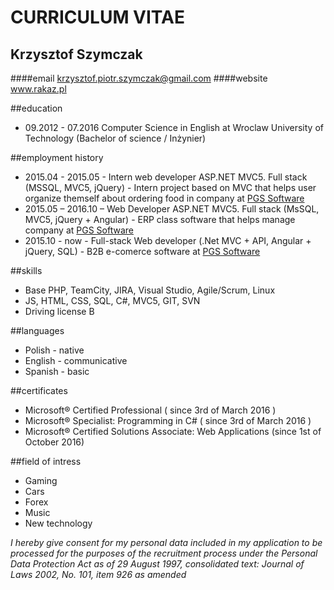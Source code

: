 # CURRICULUM VITAE

## Krzysztof Szymczak
####email
krzysztof.piotr.szymczak@gmail.com
####website
www.rakaz.pl

##education
* 09.2012 - 07.2016 Computer Science in English at Wroclaw University of Technology (Bachelor of science / Inżynier)

##employment history
* 2015.04 - 2015.05 - Intern web developer ASP.NET MVC5. Full stack (MSSQL, MVC5, jQuery) - Intern project based on MVC that helps user organize themself about ordering food in company at [PGS Software](https://www.pgs-soft.com/)
* 2015.05 – 2016.10 – Web Developer ASP.NET MVC5. Full stack (MsSQL, MVC5, jQuery + Angular) - ERP class software that helps manage company at [PGS Software](https://www.pgs-soft.com/)
* 2015.10 - now - Full-stack Web developer (.Net MVC + API, Angular + jQuery, SQL) - B2B e-comerce software at [PGS Software](https://www.pgs-soft.com/)

##skills
* Base PHP, TeamCity, JIRA, Visual Studio, Agile/Scrum, Linux
* JS, HTML, CSS, SQL, C#, MVC5, GIT, SVN
* Driving license B

##languages
* Polish - native
* English - communicative
* Spanish - basic

##certificates
* Microsoft® Certified Professional ( since 3rd of March 2016 )
* Microsoft® Specialist: Programming in C# ( since 3rd of March 2016 )
* Microsoft® Certified Solutions Associate: Web Applications (since 1st of October 2016)

##field of intress
* Gaming
* Cars
* Forex
* Music
* New technology

*I hereby give consent for my personal data included in my application to be processed for the purposes of the recruitment process under the Personal Data Protection Act as of 29 August 1997, consolidated text: Journal of Laws 2002, No. 101, item 926 as amended*
